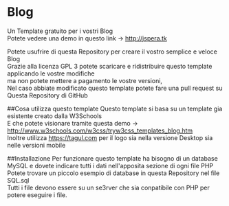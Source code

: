 # Blog
Un Template gratuito per i vostri Blog<br>
Potete vedere una demo in questo link -> http://jspera.tk

Potete usufrire di questa Repository per creare il vostro semplice e veloce Blog<br>
Grazie alla licenza GPL 3 potete scaricare e ridistribuire questo template applicando le vostre modifiche<br>
ma non potete mettere a pagamento le vostre versioni,<br>
Nel caso abbiate modificato questo template potete fare una pull request su Questa Repository di GitHub<br>

##Cosa utilizza questo template
Questo template si basa su un template gia esistente creato dalla W3Schools<br>
E che potete visionare tramite questa demo -> http://www.w3schools.com/w3css/tryw3css_templates_blog.htm<br>
Inoltre utilizza https://tagul.com per il logo sia nella versione Desktop sia nelle versioni mobile<br>

##Installazione
Per funzionare questo template ha bisogno di un database MySQL e dovete indicare tutti i dati nell'apposita sezione di ogni file PHP<br>
Potete trovare un piccolo esempio di database in questa Repository nel file SQL.sql<br>
Tutti i file devono essere su un se3rver che sia conpatibile con PHP per potere eseguire i file.<br>
